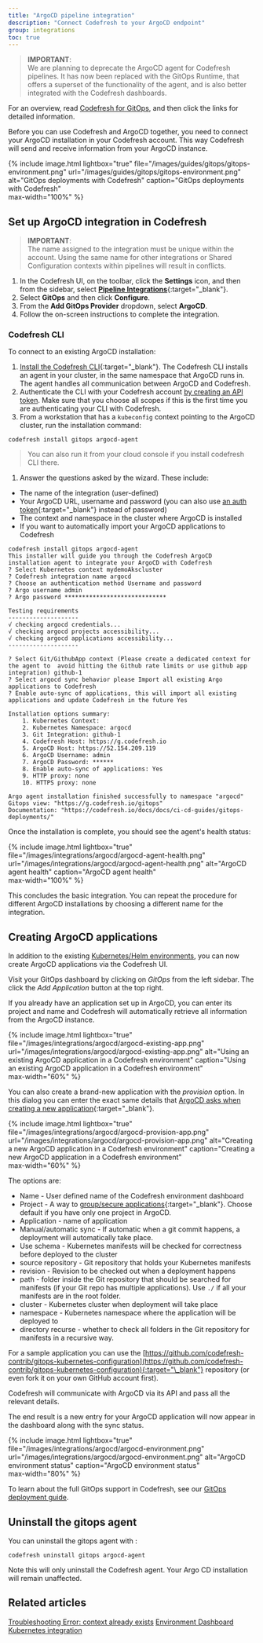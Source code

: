 ```yaml
---
title: "ArgoCD pipeline integration"
description: "Connect Codefresh to your ArgoCD endpoint"
group: integrations
toc: true
---
```


> **IMPORTANT**:  
  We are planning to deprecate the ArgoCD agent for Codefresh pipelines. It has now been replaced with the GitOps Runtime, that offers a superset of the functionality of the agent, and is also better integrated
  with the Codefresh dashboards.  

  For an overview, read [Codefresh for GitOps]({{site.baseurl}}/docs/getting-started/gitops-codefresh/), and then click the links for detailed information.

Before you can use Codefresh and ArgoCD together, you need to connect your ArgoCD installation in your Codefresh account. This way Codefresh will send and receive information from your ArgoCD instance. 

{% include image.html 
  lightbox="true" 
  file="/images/guides/gitops/gitops-environment.png" 
  url="/images/guides/gitops/gitops-environment.png" 
  alt="GitOps deployments with Codefresh"
  caption="GitOps deployments with Codefresh"  
  max-width="100%"
 %}



## Set up ArgoCD integration in Codefresh

>**IMPORTANT**:  
The name assigned to the integration must be unique within the account. Using the same name for other integrations or Shared Configuration contexts within pipelines will result in conflicts.

1. In the Codefresh UI, on the toolbar, click the **Settings** icon, and then from the sidebar, select [**Pipeline Integrations**](https://g.codefresh.io/account-admin/account-conf/integration){:target="\_blank"}. 
1. Select **GitOps** and then click **Configure**.
1. From the **Add GitOps Provider** dropdown, select **ArgoCD**.
1. Follow the on-screen instructions to complete the integration.

### Codefresh CLI 
To connect to an existing ArgoCD installation:
1. [Install the Codefresh CLI](https://codefresh-io.github.io/cli/installation/){:target="\_blank"}.
  The Codefresh CLI installs an agent in your cluster, in the same namespace that ArgoCD runs in. The agent handles all communication between ArgoCD and Codefresh.  
1. Authenticate the CLI with your Codefresh account [by creating an API token]({{site.baseurl}}/docs/integrations/codefresh-api/#authentication-instructions). Make sure that you choose all scopes if this is the first time you are authenticating your CLI with Codefresh.
1. From a workstation that has a `kubeconfig` context pointing to the ArgoCD cluster, run the installation command:

```
codefresh install gitops argocd-agent
```

>You can also run it from your cloud console if you install codefresh CLI there.

1. Answer the questions asked by the wizard. These include:

 * The name of the integration (user-defined)
 * Your ArgoCD URL, username and password (you can also use [an auth token](https://argoproj.github.io/argo-cd/operator-manual/user-management/){:target="\_blank"} instead of password)
 * The context and namespace in the cluster where ArgoCD is installed
 * If you want to automatically import your ArgoCD applications to Codefresh

```
codefresh install gitops argocd-agent
This installer will guide you through the Codefresh ArgoCD installation agent to integrate your ArgoCD with Codefresh
? Select Kubernetes context mydemoAkscluster
? Codefresh integration name argocd
? Choose an authentication method Username and password
? Argo username admin
? Argo password *****************************

Testing requirements
--------------------
√ checking argocd credentials...
√ checking argocd projects accessibility...
√ checking argocd applications accessibility...
--------------------

? Select Git/GithubApp context (Please create a dedicated context for the agent to  avoid hitting the Github rate limits or use github app integration) github-1
? Select argocd sync behavior please Import all existing Argo applications to Codefresh
? Enable auto-sync of applications, this will import all existing applications and update Codefresh in the future Yes

Installation options summary:
    1. Kubernetes Context:
    2. Kubernetes Namespace: argocd
    3. Git Integration: github-1
    4. Codefresh Host: https://g.codefresh.io
    5. ArgoCD Host: https://52.154.209.119
    6. ArgoCD Username: admin
    7. ArgoCD Password: ******
    8. Enable auto-sync of applications: Yes
    9. HTTP proxy: none
    10. HTTPS proxy: none

Argo agent installation finished successfully to namespace "argocd"
Gitops view: "https://g.codefresh.io/gitops"
Documentation: "https://codefresh.io/docs/docs/ci-cd-guides/gitops-deployments/"
```

Once the installation is complete, you should see the agent's health status:

{% include image.html 
  lightbox="true" 
  file="/images/integrations/argocd/argocd-agent-health.png" 
  url="/images/integrations/argocd/argocd-agent-health.png" 
  alt="ArgoCD agent health"
  caption="ArgoCD agent health"  
  max-width="100%"
 %}


This concludes the basic integration. You can repeat the procedure for different ArgoCD installations by choosing a different 
name for the integration.

## Creating ArgoCD applications

<!--- add note that this has been deprecated? -->

In addition to the existing [Kubernetes/Helm environments]({{site.baseurl}}/docs/deployments/kubernetes/environment-dashboard/), you can now create ArgoCD applications via the Codefresh UI.

Visit your GitOps dashboard by clicking on *GitOps* from the left sidebar. The click the *Add Application* button at the top right.

If you already have an application set up in ArgoCD, you can enter its project and name and Codefresh will automatically retrieve all information from the ArgoCD instance.

{% include image.html 
  lightbox="true" 
  file="/images/integrations/argocd/argocd-existing-app.png" 
  url="/images/integrations/argocd/argocd-existing-app.png" 
  alt="Using an existing ArgoCD application in a Codefresh environment"
  caption="Using an existing ArgoCD application in a Codefresh environment"  
  max-width="60%"
 %}

You can also create a brand-new application with the *provision* option. In this dialog you can enter the exact same details that [ArgoCD asks when creating a new application](https://argoproj.github.io/argo-cd/getting_started/#6-create-an-application-from-a-git-repository){:target="\_blank"}.

{% include image.html 
  lightbox="true" 
  file="/images/integrations/argocd/argocd-provision-app.png" 
  url="/images/integrations/argocd/argocd-provision-app.png" 
  alt="Creating a new ArgoCD application in a Codefresh environment"
  caption="Creating a new ArgoCD application in a Codefresh environment"  
  max-width="60%"
 %}

The options are:

* Name - User defined name of the Codefresh environment dashboard
* Project - A way to [group/secure applications](https://argoproj.github.io/argo-cd/user-guide/projects/){:target="\_blank"}. Choose default if you have only one project in ArgoCD.
* Application - name of application 
* Manual/automatic sync - If automatic when a git commit happens, a deployment will automatically take place.
* Use schema - Kubernetes manifests will be checked for correctness before deployed to the cluster
* source repository - Git repository that holds your Kubernetes manifests
* revision - Revision to be checked out when a deployment happens
* path - folder inside the Git repository that should be searched for manifests (if your Git repo has multiple applications). Use `./` if all your manifests are in the root folder.
* cluster - Kubernetes cluster when deployment will take place
* namespace - Kubernetes namespace where the application will be deployed to
* directory recurse - whether to check all folders in the Git repository for manifests in a recursive way.

For a sample application you can use the [https://github.com/codefresh-contrib/gitops-kubernetes-configuration](https://github.com/codefresh-contrib/gitops-kubernetes-configuration){:target="\_blank"} repository (or even fork it on your own GitHub account first).

Codefresh will communicate with ArgoCD via its API and pass all the relevant details.

The end result is a new entry for your ArgoCD application will now appear in the dashboard along with the sync status.

{% include image.html 
  lightbox="true" 
  file="/images/integrations/argocd/argocd-environment.png" 
  url="/images/integrations/argocd/argocd-environment.png" 
  alt="ArgoCD environment status"
  caption="ArgoCD environment status"  
  max-width="80%"
 %}

To learn about the full GitOps support in Codefresh, see our [GitOps deployment guide]({{site.baseurl}}/docs/ci-cd-guides/gitops-deployments/).

## Uninstall the gitops agent

You can uninstall the gitops agent with :

```
codefresh uninstall gitops argocd-agent
```

Note this will only uninstall the Codefresh agent. Your Argo CD installation
will remain unaffected.

## Related articles
[Troubleshooting Error: context already exists]({{site.baseurl}}/docs/kb/articles/error-context-already-exists/) 
[Environment Dashboard]({{site.baseurl}}/docs/deployments/kubernetes/environment-dashboard/)  
[Kubernetes integration]({{site.baseurl}}/docs/integrations/kubernetes/)  



